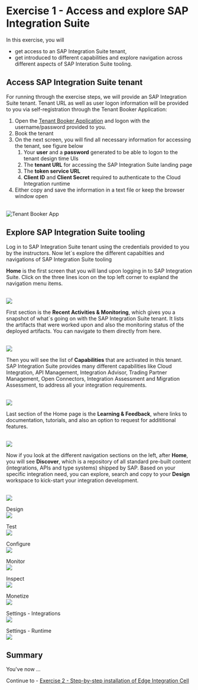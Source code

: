 
# Exercise 1 - Access and explore SAP Integration Suite

In this exercise, you will 
- get access to an SAP Integration Suite tenant,
- get introduced to different capabilities and explore navigation across different aspects of SAP Interation Suite tooling.

## Access SAP Integration Suite tenant

For running through the exercise steps, we will provide an SAP Integration Suite tenant. Tenant URL as well as user logon information will be provided to you via self-registration through the Tenant Booker Application:

1. Open the [Tenant Booker Application](https://techedtenantbookerapplication-ea8d400e6.dispatcher.eu2.hana.ondemand.com/index.html) and logon with the username/password provided to you.
2. Book the tenant
3. On the next screen, you will find all necessary information for accessing the tenant, see figure below
   1. Your **user** and a **password** generated to be able to logon to the tenant design time UIs
   2. The **tenant URL** for accessing the SAP Integration Suite landing page
   3. The **token service URL**
   4. **Client ID** and **Client Secret** required to authenticate to the Cloud Integration runtime
4. Either copy and save the information in a text file or keep the browser window open

<br>![Tenant Booker App](/exercises/ex1/images/TB.jpg)

## Explore SAP Integration Suite tooling

Log in to SAP Integration Suite tenant using the credentials provided to you by the instructors. Now let´s explore the different capabilties and navigations of SAP Integration Suite tooling

**Home** is the first screen that you will land upon logging in to SAP Integration Suite. Click on the three lines icon on the top left corner to expland the navigation menu items.

<br>![](/exercises/ex1/images/Home.jpg)

First section is the **Recent Activities & Monitoring**, which gives you a snapshot of what´s going on with the SAP Integration Suite tenant. It lists the artifacts that were worked upon and also the monitoring status of the deployed artifacts. You can navigate to them directly from here.

<br>![](/exercises/ex1/images/Home-Recent.jpg)

Then you will see the list of **Capabilities** that are activated in this tenant. SAP Integration Suite provides many different capabilities like Cloud Integration, API Management, Integration Advisor, Trading Partner Management, Open Connectors, Integration Assessment and Migration Assessment, to address all your integration requirements.

<br>![](/exercises/ex1/images/Home-Capabilities.jpg)

Last section of the Home page is the **Learning & Feedback**, where links to documentation, tutorials, and also an option to request for addititional features.

<br>![](/exercises/ex1/images/Home-Resources.jpg)

Now if you look at the different navigation sections on the left, after **Home**, you will see **Discover**, which is a repository of all standard pre-built content (integrations, APIs and type systems) shipped by SAP. Based on your specific integration need, you can explore, search and copy to your **Design** workspace to kick-start your integration development.

<br>![](/exercises/ex1/images/Discover.jpg)

Design
<br>![](/exercises/ex1/images/Design.jpg)

Test
<br>![](/exercises/ex1/images/Test-APIs.jpg)

Configure
<br>![](/exercises/ex1/images/Configure-APIs.jpg)

Monitor
<br>![](/exercises/ex1/images/Monitor-Integration.jpg)

Inspect
<br>![](/exercises/ex1/images/Inspect.jpg)

Monetize
<br>![](/exercises/ex1/images/Monetize.jpg)

Settings - Integrations
<br>![](/exercises/ex1/images/Settings-Integrations.jpg)

Settings - Runtime
<br>![](/exercises/ex1/images/Settings-Runtime.jpg)



## Summary

You've now ...

Continue to - [Exercise 2 -  Step-by-step installation of Edge Integration Cell](../ex2/README.md)
